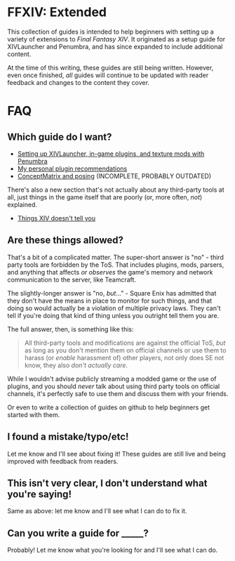 # FFXIV: Extended

This collection of guides is intended to help beginners with setting up a variety of extensions to _Final Fantasy XIV_. It originated as a setup guide for XIVLauncher and Penumbra, and has since expanded to include additional content.

At the time of this writing, these guides are still being written. However, even once finished, _all_ guides will continue to be updated with reader feedback and changes to the content they cover.

# FAQ

## Which guide do I want?

- [Setting up XIVLauncher, in-game plugins, and texture mods with Penumbra](/plugins-and-mods.md)
- [My personal plugin recommendations](/plugin-recs.md)
- [ConceptMatrix and posing](/cmtool.md) (INCOMPLETE, PROBABLY OUTDATED)

There's also a new section that's not actually about any third-party tools at all, just things in the game itself that are poorly (or, more often, _not_) explained.
- [Things XIV doesn't tell you](/tips.md)

## Are these things allowed?

That's a bit of a complicated matter. The super-short answer is "no" - third party tools are forbidden by the ToS. That includes plugins, mods, parsers, and anything that affects _or observes_ the game's memory and network communication to the server, like Teamcraft.

The slightly-longer answer is "no, _but_..." - Square Enix has admitted that they don't have the means in place to monitor for such things, and that doing so would actually be a violation of multiple privacy laws. They can't tell if you're doing that kind of thing unless you outright tell them you are.

The full answer, then, is something like this:

> All third-party tools and modifications are against the official ToS, _but_ as long as you don't mention them on official channels or use them to harass (or _enable_ harassment of) other players, not only does SE not know, they also _don't actually care_.

While I wouldn't advise publicly streaming a modded game or the use of plugins, and you should _never_ talk about using third party tools on official channels, it's perfectly safe to use them and discuss them with your friends.

Or even to write a collection of guides on github to help beginners get started with them.

## I found a mistake/typo/etc!

Let me know and I'll see about fixing it! These guides are still live and being improved with feedback from readers.

## This isn't very clear, I don't understand what you're saying!

Same as above: let me know and I'll see what I can do to fix it.

## Can you write a guide for \_\_\_\_\_?

Probably! Let me know what you're looking for and I'll see what I can do.

